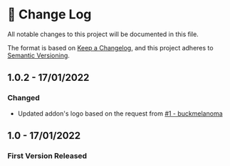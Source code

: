 # 📝  Change Log

All notable changes to this project will be documented in this file.

The format is based on [Keep a Changelog](https://keepachangelog.com/en/1.0.0/), and this project adheres to [Semantic Versioning](https://semver.org/spec/v2.0.0.html).

## 1.0.2 - 17/01/2022
### Changed
* Updated addon's logo based on the request from [#1 - buckmelanoma ](https://github.com/varunsridharan/addon-firefox-home-assistant/issues/1)

## 1.0 - 17/01/2022
### First Version Released

<!--
## Unreleased

## 1.0 - 01/02/2020
### Added

### Changed

### Deprecated

### Removed

### Fixed

### Security

-->
